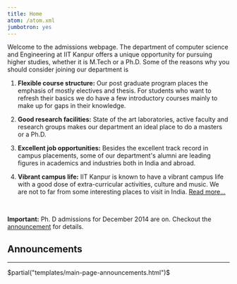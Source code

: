 ```yaml
---
title: Home
atom: /atom.xml
jumbotron: yes
---
```


Welcome to the admissions webpage. The department of computer science
and Engineering at IIT Kanpur offers a unique opportunity for pursuing
higher studies, whether it is M.Tech or a Ph.D. Some of the reasons
why you should consider joining our department is

1. **Flexible course structure:** Our post graduate program places the
  emphasis of mostly electives and thesis. For students who want to
  refresh their basics we do have a few introductory courses mainly to
  make up for gaps in their knowledge.

2. **Good research facilities:** State of the art laboratories, active
   faculty and research groups makes our department an ideal place to
   do a masters or a Ph.D.

3. **Excellent job opportunities:** Besides the excellent track record
   in campus placements, some of our department's alumni are leading
   figures in academics and industries both in India and abroad.

4. **Vibrant campus life:** IIT Kanpur is known to have a vibrant
   campus life with a good dose of extra-curricular activities, culture
   and music. We are not to far from some interesting places to visit in
   India. <a class="btn btn-default pull-right" href="/why/">
   Read more...</a>

<br/>

<div class="alert alert-danger">

**Important:** Ph. D admissions for December 2014 are on. Checkout the
  [announcement][phd2014-ann] for details.

</div>


## Announcements

<hr/>

$partial("templates/main-page-announcements.html")$


[ann]: </announcements.html> "Read all $announcecount$"
[doaa]: <http://www.iitk.ac.in/doaa/DOAA/admissions.html>
[dec2014]: <http://www.iitk.ac.in/doaa/DOAA/admission2014_2.htm>
[phd2014-ann]: </announcements/2014-10-22-Ph.D-admission-December-2014/>

